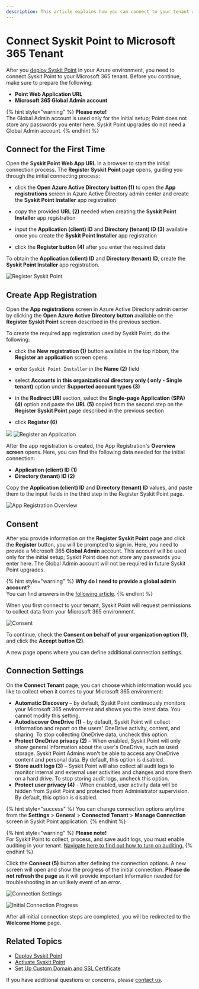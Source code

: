 ```yaml
---
description: This article explains how you can connect to your tenant and start using Syskit Point. 
---
```


# Connect Syskit Point to Microsoft 365 Tenant

After you [deploy Syskit Point](deploy-syskit-point.md) in your Azure environment, you need to connect Syskit Point to your Microsoft 365 tenant. 
Before you continue, make sure to prepare the following:

* **Point Web Application URL**
* **Microsoft 365 Global Admin account**

{% hint style="warning" %}
**Please note!**  
The Global Admin account is used only for the initial setup; Point does not store any passwords you enter here. Syskit Point upgrades do not need a Global Admin account.
{% endhint %}

## Connect for the First Time

Open the __Syskit Point Web App URL__ in a browser to start the initial connection process.
The __Register Syskit Point__ page opens, guiding you through the initial connecting process:

* click the __Open Azure Active Directory button (1)__ to open the __App registrations__ screen in Azure Active Directory admin center and create the __Syskit Point Installer__ app registration 

* copy the provided __URL (2)__ needed when creating the __Syskit Point Installer__ app registration

* input the __Application (client) ID__ and __Directory (tenant) ID (3)__ available once you create the __Syskit Point Installer__ app registration

* click the __Register button (4)__ after you enter the required data

To obtain the __Application (client) ID__ and __Directory (tenant) ID__, create the __Syskit Point Installer__ app registration.

![Register Syskit Point](../../.gitbook/assets/connect-to-tenant_register.png)

## Create App Registration

Open the __App registrations__ screen in Azure Active Directory admin center by clicking the __Open Azure Active Directory button__ available on the __Register Syskit Point__ screen described in the previous section.

To create the required app registration used by Syskit Point, do the following:

* click the __New registration (1)__ button available in the top ribbon; the __Register an application__ screen opens

* enter `Syskit Point Installer` in the __Name (2)__ field 

* select __Accounts in this organizational directory only (<TenantName> only - Single tenant)__ option under __Supported account types (3)__ 
 
* in the __Redirect URI__ section, select the __Single-page Application (SPA) (4)__ option and paste the __URL (5)__ copied from the second step on the __Register Syskit Point__ page  described in the previous section

* click __Register (6)__

![](../.gitbook/assets/connect-to-tenant_aad_admin_center.png)
![Register an Application](../../.gitbook/assets/connect-to-tenant_register-application.png)

After the app registration is created, the App Registration's __Overview screen__ opens.
Here, you can find the following data needed for the initial connection:
* __Application (client) ID (1)__
* __Directory (tenant) ID (2)__

Copy the __Application (client) ID__ and __Directory (tenant) ID__ values, and paste them to the input fields in the third step in the Register Syskit Point page. 

![App Registration Overview](../../.gitbook/assets/connect-to-tenant_overview.png)

## Consent

After you provide information on the __Register Syskit Point__ page and click the __Register__ button, you will be prompted to sign in.
Here, you need to provide a Microsoft 365 __Global Admin__ account. This account will be used only for the initial setup; Syskit Point does not store any passwords you enter here. The Global Admin account will not be required in future Syskit Point upgrades.

{% hint style="warning" %}
**Why do I need to provide a global admin account?**  
You can find answers in the [following article](../../requirements/permission-requirements.md#microsoft-365).
{% endhint %}

When you first connect to your tenant, Syskit Point will request permissions to collect data from your Microsoft 365 environment.

![Consent](../.gitbook/assets/connect-to-tenant_consent.png)

To continue, check the __Consent on behalf of your organization option (1)__, and click the __Accept button (2)__. 

A new page opens where you can define additional connection settings. 

## Connection Settings

On the __Connect Tenant__ page, you can choose which information would you like to collect when it comes to your Microsoft 365 environment:

* __Automatic Discovery__ – by default, Syskit Point continuously monitors your Microsoft 365 environment and shows you the latest data. You cannot modify this setting.
* __Autodiscover OneDrive (1)__ – by default, Syskit Point will collect information and report on the users' OneDrive activity, content, and sharing. To stop collecting OneDrive data, uncheck this option.
* __Protect OneDrive privacy (2)__ – When enabled, Syskit Point will only show general information about the user's OneDrive, such as used storage. Syskit Point Admins won't be able to access any OneDrive content and personal data. By default, this option is disabled.
* __Store audit logs (3)__ – Syskit Point will also collect all audit logs to monitor internal and external user activities and changes and store them on a hard drive. To stop storing audit logs, uncheck this option.
* __Protect user privacy (4)__ - When enabled, user activity data will be hidden from Syskit Point and protected from Administrator supervision. By default, this option is disabled.

{% hint style="success" %}
You can change connection options anytime from the __Settings__ > __General__ > __Connected Tenant__ > __Manage Connection__ screen in Syskit Point application.
{% endhint %}

{% hint style="warning" %}
**Please note!**  
For Syskit Point to collect, process, and save audit logs, you must enable auditing in your tenant. [Navigate here to find out how to turn on auditing.](../../configuration/turn-on-auditing.md)
{% endhint %}

Click the __Connect (5)__ button after defining the connection options. A new screen will open and show the progress of the initial connection. __Please do not refresh the page__ as it will provide important information needed for troubleshooting in an unlikely event of an error. 

![Connection Settings](../../.gitbook/assets/connect-to-tenant_setings.png)

![Initial Connection Progress](../../.gitbook/assets/connect-to-tenant_progress.png)

After all initial connection steps are completed, you will be redirected to the __Welcome Home__ page. 

## Related Topics

* [Deploy Syskit Point](deploy-syskit-point.md)
* [Activate Syskit Point](../../set-up-point-data-center/activation/activate-syskit-point.md)
* [Set Up Custom Domain and SSL Certificate](set-up-custom-domain-and-ssl-certificate.md)

If you have additional questions or concerns, please [contact us](https://www.syskit.com/contact-us/).